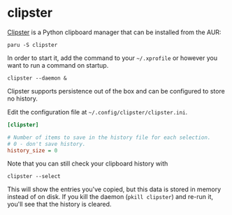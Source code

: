 # clipster

[Clipster](https://github.com/mrichar1/clipster) is a Python
clipboard manager that can be installed from the AUR:

```shell
paru -S clipster
```

In order to start it, add the command to your `~/.xprofile`
or however you want to run a command on startup.

```shell
clipster --daemon &
```

Clipster supports persistence out of the box
and can be configured to store no history.

Edit the configuration file at `~/.config/clipster/clipster.ini`.

```ini
[clipster]

# Number of items to save in the history file for each selection.
# 0 - don't save history.
history_size = 0
```

Note that you can still check your clipboard history with

```shell
clipster --select
```

This will show the entries you've copied, but this data is stored
in memory instead of on disk. If you kill the daemon (`pkill
clipster`) and re-run it, you'll see that the history is cleared.

